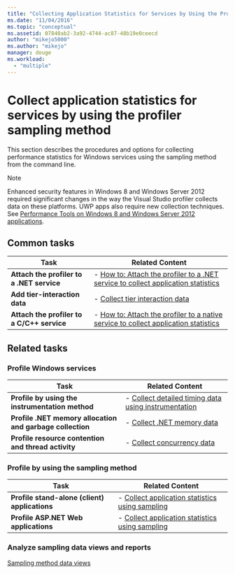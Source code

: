 ```yaml
---
title: "Collecting Application Statistics for Services by Using the Profiler Sampling Method | Microsoft Docs"
ms.date: "11/04/2016"
ms.topic: "conceptual"
ms.assetid: 07840ab2-3a92-4744-ac87-48b19e0ceecd
author: "mikejo5000"
ms.author: "mikejo"
manager: douge
ms.workload: 
  - "multiple"
---
```

# Collect application statistics for services by using the profiler sampling method
This section describes the procedures and options for collecting performance statistics for Windows services using the sampling method from the command line.  
  
> [!NOTE]
>  Enhanced security features in Windows 8 and Windows Server 2012 required significant changes in the way the Visual Studio profiler collects data on these platforms. UWP apps also require new collection techniques. See [Performance Tools on Windows 8 and Windows Server 2012 applications](../profiling/performance-tools-on-windows-8-and-windows-server-2012-applications.md).  
  
## Common tasks  
  
|Task|Related Content|  
|----------|---------------------|  
|**Attach the profiler to a .NET service**|-   [How to: Attach the profiler to a .NET service to collect application statistics](../profiling/how-to-attach-the-profiler-to-a-dotnet-service-to-collect-application-statistics-by-using-the-command-line.md)|  
|**Add tier-interaction data**|-   [Collect tier interaction data](../profiling/adding-tier-interaction-data-from-the-command-line.md)|  
|**Attach the profiler to a C/C++ service**|-   [How to: Attach the profiler to a native service to collect application statistics](../profiling/how-to-attach-the-profiler-to-a-native-service-to-collect-application-statistics-by-using-the-command-line.md)|  
  
## Related tasks  
  
### Profile Windows services  
  
|Task|Related Content|  
|----------|---------------------|  
|**Profile by using the instrumentation method**|-   [Collect detailed timing data using instrumentation](../profiling/collecting-detailed-timing-data-for-services-by-using-the-instrumentation-method.md)|  
|**Profile .NET memory allocation and garbage collection**|-   [Collect .NET memory data](../profiling/collecting-memory-data-from-dotnet-framework-services-by-using-the-profiler-command-line.md)|  
|**Profile resource contention and thread activity**|-   [Collect concurrency data](../profiling/collecting-concurrency-data-for-a-service-by-using-the-profiler-command-line.md)|  
  

### Profile by using the sampling method  
  
|Task|Related Content|  
|----------|---------------------|  
|**Profile stand-alone (client) applications**|-   [Collect application statistics using sampling](../profiling/collecting-application-statistics-for-stand-alone-applications.md)|  
|**Profile ASP.NET Web applications**|-   [Collect application statistics using sampling](../profiling/collecting-application-statistics-for-aspnet-using-the-profiler-sampling-method.md)|  
  
### Analyze sampling data views and reports  
 [Sampling method data views](../profiling/profiler-sampling-method-data-views.md)

